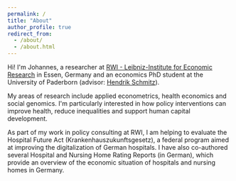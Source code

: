 ```yaml
---
permalink: /
title: "About"
author_profile: true
redirect_from: 
  - /about/
  - /about.html
---
```


Hi! I'm Johannes, a researcher at <a href="https://www.rwi-essen.de/" target="_blank">RWI - Leibniz-Institute for Economic Research</a> in Essen, Germany and an economics PhD student at the University of Paderborn (advisor: <a href="https://wiwi.uni-paderborn.de/en/department-4-economics/schmitz/team/prof-dr-hendrik-schmitz/" target="_blank">Hendrik Schmitz</a>).

My areas of research include applied econometrics, health economics and social genomics. I'm particularly interested in how policy interventions can improve health, reduce inequalities and support human capital development.

As part of my work in policy consulting at RWI, I am helping to evaluate the Hospital Future Act (Krankenhauszukunftsgesetz), a federal program aimed at improving the digitalization of German hospitals. I have also co-authored several Hospital and Nursing Home Rating Reports (in German), which provide an overview of the economic situation of hospitals and nursing homes in Germany.